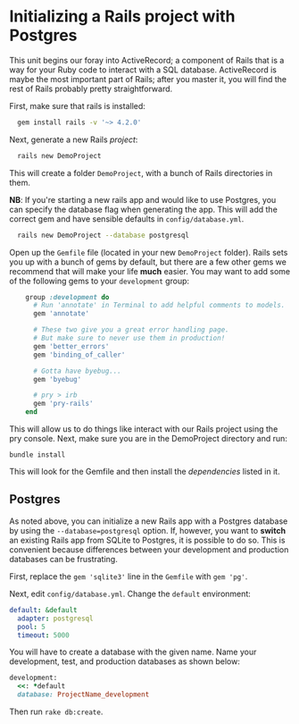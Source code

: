 # Initializing a Rails project with Postgres

This unit begins our foray into ActiveRecord; a component of Rails
that is a way for your Ruby code to interact with a SQL
database. ActiveRecord is maybe the most important part of Rails;
after you master it, you will find the rest of Rails probably pretty
straightforward.

First, make sure that rails is installed:

```sh
  gem install rails -v '~> 4.2.0'
```

Next, generate a new Rails *project*:

```sh
  rails new DemoProject
```

This will create a folder `DemoProject`, with a bunch of Rails
directories in them.

**NB**: If you're starting a new rails app and would like to use
Postgres, you can specify the database flag when generating the app.
This will add the correct gem and have sensible defaults in
`config/database.yml`.

```sh
  rails new DemoProject --database postgresql
```

Open up the `Gemfile` file (located in your new `DemoProject` folder).
Rails sets you up with a bunch of gems by default, but there are a few
other gems we recommend that will make your life **much** easier. You
may want to add some of the following gems to your `development` group:

```ruby
    group :development do
      # Run 'annotate' in Terminal to add helpful comments to models.
      gem 'annotate'

      # These two give you a great error handling page.
      # But make sure to never use them in production!
      gem 'better_errors'
      gem 'binding_of_caller'

      # Gotta have byebug...
      gem 'byebug'

      # pry > irb
      gem 'pry-rails'
    end
```

This will allow us to do things like interact with our Rails project
using the pry console. Next, make sure you are in the DemoProject
directory and run:

    bundle install

This will look for the Gemfile and then install the *dependencies*
listed in it.

## Postgres

As noted above, you can initialize a new Rails app with a Postgres
database by using the `--database=postgresql` option. If, however, you
want to **switch** an existing Rails app from SQLite to Postgres, it is
possible to do so. This is convenient because differences between your
development and production databases can be frustrating.

First, replace the `gem 'sqlite3'` line in the `Gemfile` with `gem
'pg'`.

Next, edit `config/database.yml`. Change the `default` environment:

```yaml
default: &default
  adapter: postgresql
  pool: 5
  timeout: 5000
```

You will have to create a database with the given name. Name your development, test, and production databases as shown below:

```rb
development:
  <<: *default 
  database: ProjectName_development
```

Then run `rake db:create`.
